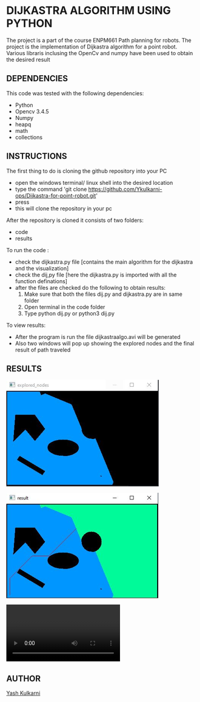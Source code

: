 # DIJKASTRA ALGORITHM USING PYTHON
The project is a part of the course ENPM661 Path planning for robots. The project is the implementation of Dijkastra algorithm for a point robot.
Various libraris inclusing the OpenCv and numpy have been used to obtain the desired result

## DEPENDENCIES
This code was tested with the following dependencies:
- Python 
- Opencv 3.4.5
- Numpy
- heapq
- math
- collections

## INSTRUCTIONS

The first thing to do is cloning the github repository into your PC

- open the windows terminal/ linux shell into the desired location 
- type the command 'git clone https://github.com/Ykulkarni-ops/Dijkastra-for-point-robot.git'
- press <enter>
- this will clone the repository in your pc


After the repository is cloned it consists of two folders: 
- code
- results

To run the code :
- check the dijkastra.py file [contains the main algorithm for the dijkastra and the visualization]
- check the dij,py file [here the dijkastra.py is imported with all the function definations]
- after the files are checked do the following to obtain results:
	1. Make sure that both the files dij.py and dijkastra.py are in same folder
	2. Open terminal in the code folder
	3. Type python dij.py or python3 dij.py

To view results:
- After the program is run the file dijkastraalgo.avi will be generated
- Also two windows will pop up showing the explored nodes and the final result of path traveled

## RESULTS

![Explored nodes](https://github.com/Ykulkarni-ops/Dijkastra-for-point-robot/blob/main/results/explored%20nodes.JPG)

![Result](https://github.com/Ykulkarni-ops/Dijkastra-for-point-robot/blob/main/results/result.JPG)

![Video](https://github.com/Ykulkarni-ops/Dijkastra-for-point-robot/blob/main/results/dijkstraalgo.avi)

## AUTHOR
[Yash Kulkarni](https://github.com/Ykulkarni-ops)
